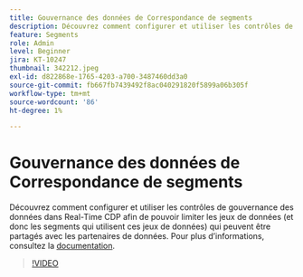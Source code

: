 ```yaml
---
title: Gouvernance des données de Correspondance de segments
description: Découvrez comment configurer et utiliser les contrôles de gouvernance des données dans Real-Time CDP afin de pouvoir limiter les jeux de données (et donc les segments qui utilisent ces jeux de données)... (Les descriptions doivent comporter entre 60 et 160 caractères)
feature: Segments
role: Admin
level: Beginner
jira: KT-10247
thumbnail: 342212.jpeg
exl-id: d822868e-1765-4203-a700-3487460dd3a0
source-git-commit: fb667fb7439492f8ac040291820f5899a06b305f
workflow-type: tm+mt
source-wordcount: '86'
ht-degree: 1%

---
```


# Gouvernance des données de Correspondance de segments

Découvrez comment configurer et utiliser les contrôles de gouvernance des données dans Real-Time CDP afin de pouvoir limiter les jeux de données (et donc les segments qui utilisent ces jeux de données) qui peuvent être partagés avec les partenaires de données. Pour plus d’informations, consultez la [documentation](https://experienceleague.adobe.com/docs/experience-platform/segmentation/ui/segment-match/overview.html?lang=fr).

>[!VIDEO](https://video.tv.adobe.com/v/342212/?learn=on&enablevpops)
